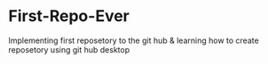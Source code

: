 # First-Repo-Ever
 Implementing first reposetory to the git hub & learning how to create reposetory using git hub desktop

